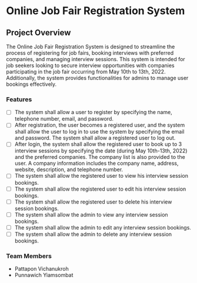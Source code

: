 # Online Job Fair Registration System

## Project Overview

The Online Job Fair Registration System is designed to streamline the process of registering for job fairs, booking interviews with preferred companies, and managing interview sessions. This system is intended for job seekers looking to secure interview opportunities with companies participating in the job fair occurring from May 10th to 13th, 2022. Additionally, the system provides functionalities for admins to manage user bookings effectively.

### Features
- [ ] The system shall allow a user to register by specifying the name, telephone number, email, and password.
- [ ] After registration, the user becomes a registered user, and the system shall allow the user to log in to use the system by specifying the email and password. The system shall allow a registered user to log out.
- [ ] After login, the system shall allow the registered user to book up to 3 interview sessions by specifying the date (during May 10th-13th, 2022) and the preferred companies. The company list is also provided to the user. A company information includes the company name, address, website, description, and telephone number.
- [ ] The system shall allow the registered user to view his interview session bookings.
- [ ] The system shall allow the registered user to edit his interview session bookings.
- [ ] The system shall allow the registered user to delete his interview session bookings.
- [ ] The system shall allow the admin to view any interview session bookings.
- [ ] The system shall allow the admin to edit any interview session bookings.
- [ ] The system shall allow the admin to delete any interview session bookings.

### Team Members

- Pattapon Vichanukroh
- Punnawich Yiamsombat
